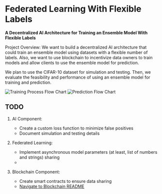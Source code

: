 # Federated Learning With Flexible Labels

**A Decentralized AI Architecture for Training an Ensemble Model With Flexible Labels**


Project Overview:
We want to build a decentralized AI architecture that could train an ensemble model using datasets with a flexible number of labels. Also, we want to use blockchain to incentivize data owners to train models and allow clients to use the ensemble model for prediction.

We plan to use the CIFAR-10 dataset for simulation and testing. Then, we evaluate the feasibility and performance of using an ensemble model for training and prediction.

![Training Process Flow Chart](https://github.com/AI-and-Blockchain/F22_Federated_Learning_With_Flexible_Labels/blob/main/static/image/Training%20Process.png)
![Prediction Flow Chart](https://github.com/AI-and-Blockchain/F22_Federated_Learning_With_Flexible_Labels/blob/main/static/image/Prediction.png)


## TODO
1. AI Component:
    * Create a custom loss function to minimize false positives
    * Document simulation and testing details

2. Federated Learning:
    * Implement asynchronous model parameters (at least, list of numbers and strings) sharing
    * 

3. Blockchain Component:
    * Create smart contracts to ensure data sharing 
    * [Navigate to Blockchain README](https://github.com/AI-and-Blockchain/F22_Federated_Learning_With_Flexible_Labels/blob/main/Blockchain%20Component/README.md)
